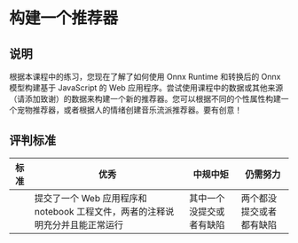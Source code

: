 # 构建一个推荐器

## 说明

根据本课程中的练习，您现在了解了如何使用 Onnx Runtime 和转换后的 Onnx 模型构建基于 JavaScript 的 Web 应用程序。尝试使用课程中的数据或其他来源（请添加致谢）的数据来构建一个新的推荐器。您可以根据不同的个性属性构建一个宠物推荐器，或者根据人的情绪创建音乐流派推荐器。要有创意！

## 评判标准

| 标准 | 优秀 | 中规中矩 | 仍需努力 |
| ---- | --- | -------- | ------- |
|      |  提交了一个 Web 应用程序和 notebook 工程文件，两者的注释说明充分并且能正常运行 | 其中一个没提交或者有缺陷 | 两个都没提交或者都有缺陷 |
